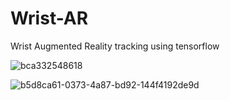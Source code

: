# Wrist-AR

Wrist Augmented Reality tracking using tensorflow

![bca332548618](https://github.com/user-attachments/assets/8da5dbab-4028-4d9d-b897-3059d7087f16)

![b5d8ca61-0373-4a87-bd92-144f4192de9d](https://github.com/user-attachments/assets/d88bfd71-0753-448e-9467-649643992106)
